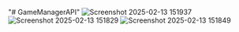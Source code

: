 "# GameManagerAPI" 
![Screenshot 2025-02-13 151937](https://github.com/user-attachments/assets/d88f338d-ebbe-4ceb-859f-e9a5ee73a931)
![Screenshot 2025-02-13 151829](https://github.com/user-attachments/assets/19c8212b-fb7b-43f1-97f2-4223ffa53da8)
![Screenshot 2025-02-13 151849](https://github.com/user-attachments/assets/3de24c1e-a924-4745-a787-41e345e8b2c3)
